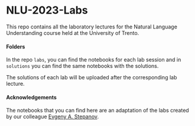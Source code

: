 # NLU-2023-Labs

This repo contains all the laboratory lectures for the Natural Language Understanding course held at the University of Trento.
<br>
#### Folders
In the repo `labs`, you can find the notebooks for each lab session and in `solutions` you can find the same notebooks with the solutions.
<br>

The solutions of each lab will be uploaded after the corresponding lab lecture.

#### Acknowledgements
The notebooks that you can find here are an adaptation of the labs created by our colleague [Evgeny A. Stepanov](https://github.com/esrel). 
